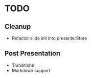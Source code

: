 # TODO

## Cleanup
 * Refactor slide init into presenterStore

## Post Presentation
 * Transitions
 * Markdown support